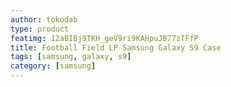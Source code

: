 ```yaml
---
author: tokodab
type: product
featimg: 12aBIBj9TKH_geV9ri9KAHpuJB77zTFfP
title: Football Field LP Samsung Galaxy S9 Case
tags: [samsung, galaxy, s9]
category: [samsung]
---
```


